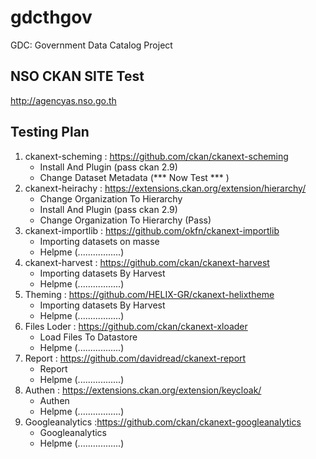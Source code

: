 # gdcthgov
GDC: Government Data Catalog Project

## NSO CKAN SITE Test ##
http://agencyas.nso.go.th

##    Testing Plan    ##
1. ckanext-scheming : https://github.com/ckan/ckanext-scheming
     - Install And Plugin (pass ckan 2.9)
     - Change Dataset Metadata (*** Now Test *** )
2. ckanext-heirachy :  https://extensions.ckan.org/extension/hierarchy/
     - Change Organization To Hierarchy
     - Install And Plugin (pass ckan 2.9)
     - Change Organization To Hierarchy  (Pass)
3. ckanext-importlib : https://github.com/okfn/ckanext-importlib
     - Importing datasets on masse
     - Helpme (.................)
4. ckanext-harvest : https://github.com/ckan/ckanext-harvest
     - Importing datasets By Harvest
     - Helpme (.................)
5. Theming : https://github.com/HELIX-GR/ckanext-helixtheme
     - Importing datasets By Harvest 
     - Helpme (.................)
6. Files Loder : https://github.com/ckan/ckanext-xloader
     - Load Files To Datastore  
     - Helpme (.................)
7. Report : https://github.com/davidread/ckanext-report
     - Report
     - Helpme (.................)
8. Authen : https://extensions.ckan.org/extension/keycloak/
     - Authen
     - Helpme (.................)
9. Googleanalytics :https://github.com/ckan/ckanext-googleanalytics
     - Googleanalytics 
     - Helpme (.................)
